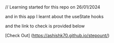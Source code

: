 // Learning started for this repo on 26/01/2024

and in this app I learnt about the useState hooks

and the link to check is provided below

[Check Out] (https://ashishk70.github.io/stepount/)
